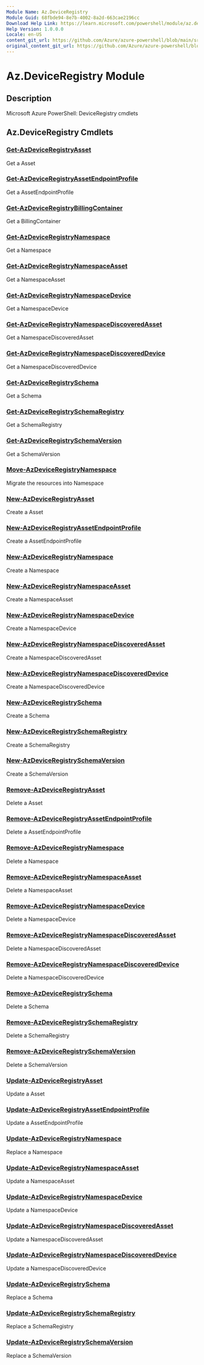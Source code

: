 ```yaml
---
Module Name: Az.DeviceRegistry
Module Guid: 68fbde94-8e7b-4002-8a2d-663cae2196cc
Download Help Link: https://learn.microsoft.com/powershell/module/az.deviceregistry
Help Version: 1.0.0.0
Locale: en-US
content_git_url: https://github.com/Azure/azure-powershell/blob/main/src/DeviceRegistry/DeviceRegistry/help/Az.DeviceRegistry.md
original_content_git_url: https://github.com/Azure/azure-powershell/blob/main/src/DeviceRegistry/DeviceRegistry/help/Az.DeviceRegistry.md
---
```


# Az.DeviceRegistry Module
## Description
Microsoft Azure PowerShell: DeviceRegistry cmdlets

## Az.DeviceRegistry Cmdlets
### [Get-AzDeviceRegistryAsset](Get-AzDeviceRegistryAsset.md)
Get a Asset

### [Get-AzDeviceRegistryAssetEndpointProfile](Get-AzDeviceRegistryAssetEndpointProfile.md)
Get a AssetEndpointProfile

### [Get-AzDeviceRegistryBillingContainer](Get-AzDeviceRegistryBillingContainer.md)
Get a BillingContainer

### [Get-AzDeviceRegistryNamespace](Get-AzDeviceRegistryNamespace.md)
Get a Namespace

### [Get-AzDeviceRegistryNamespaceAsset](Get-AzDeviceRegistryNamespaceAsset.md)
Get a NamespaceAsset

### [Get-AzDeviceRegistryNamespaceDevice](Get-AzDeviceRegistryNamespaceDevice.md)
Get a NamespaceDevice

### [Get-AzDeviceRegistryNamespaceDiscoveredAsset](Get-AzDeviceRegistryNamespaceDiscoveredAsset.md)
Get a NamespaceDiscoveredAsset

### [Get-AzDeviceRegistryNamespaceDiscoveredDevice](Get-AzDeviceRegistryNamespaceDiscoveredDevice.md)
Get a NamespaceDiscoveredDevice

### [Get-AzDeviceRegistrySchema](Get-AzDeviceRegistrySchema.md)
Get a Schema

### [Get-AzDeviceRegistrySchemaRegistry](Get-AzDeviceRegistrySchemaRegistry.md)
Get a SchemaRegistry

### [Get-AzDeviceRegistrySchemaVersion](Get-AzDeviceRegistrySchemaVersion.md)
Get a SchemaVersion

### [Move-AzDeviceRegistryNamespace](Move-AzDeviceRegistryNamespace.md)
Migrate the resources into Namespace

### [New-AzDeviceRegistryAsset](New-AzDeviceRegistryAsset.md)
Create a Asset

### [New-AzDeviceRegistryAssetEndpointProfile](New-AzDeviceRegistryAssetEndpointProfile.md)
Create a AssetEndpointProfile

### [New-AzDeviceRegistryNamespace](New-AzDeviceRegistryNamespace.md)
Create a Namespace

### [New-AzDeviceRegistryNamespaceAsset](New-AzDeviceRegistryNamespaceAsset.md)
Create a NamespaceAsset

### [New-AzDeviceRegistryNamespaceDevice](New-AzDeviceRegistryNamespaceDevice.md)
Create a NamespaceDevice

### [New-AzDeviceRegistryNamespaceDiscoveredAsset](New-AzDeviceRegistryNamespaceDiscoveredAsset.md)
Create a NamespaceDiscoveredAsset

### [New-AzDeviceRegistryNamespaceDiscoveredDevice](New-AzDeviceRegistryNamespaceDiscoveredDevice.md)
Create a NamespaceDiscoveredDevice

### [New-AzDeviceRegistrySchema](New-AzDeviceRegistrySchema.md)
Create a Schema

### [New-AzDeviceRegistrySchemaRegistry](New-AzDeviceRegistrySchemaRegistry.md)
Create a SchemaRegistry

### [New-AzDeviceRegistrySchemaVersion](New-AzDeviceRegistrySchemaVersion.md)
Create a SchemaVersion

### [Remove-AzDeviceRegistryAsset](Remove-AzDeviceRegistryAsset.md)
Delete a Asset

### [Remove-AzDeviceRegistryAssetEndpointProfile](Remove-AzDeviceRegistryAssetEndpointProfile.md)
Delete a AssetEndpointProfile

### [Remove-AzDeviceRegistryNamespace](Remove-AzDeviceRegistryNamespace.md)
Delete a Namespace

### [Remove-AzDeviceRegistryNamespaceAsset](Remove-AzDeviceRegistryNamespaceAsset.md)
Delete a NamespaceAsset

### [Remove-AzDeviceRegistryNamespaceDevice](Remove-AzDeviceRegistryNamespaceDevice.md)
Delete a NamespaceDevice

### [Remove-AzDeviceRegistryNamespaceDiscoveredAsset](Remove-AzDeviceRegistryNamespaceDiscoveredAsset.md)
Delete a NamespaceDiscoveredAsset

### [Remove-AzDeviceRegistryNamespaceDiscoveredDevice](Remove-AzDeviceRegistryNamespaceDiscoveredDevice.md)
Delete a NamespaceDiscoveredDevice

### [Remove-AzDeviceRegistrySchema](Remove-AzDeviceRegistrySchema.md)
Delete a Schema

### [Remove-AzDeviceRegistrySchemaRegistry](Remove-AzDeviceRegistrySchemaRegistry.md)
Delete a SchemaRegistry

### [Remove-AzDeviceRegistrySchemaVersion](Remove-AzDeviceRegistrySchemaVersion.md)
Delete a SchemaVersion

### [Update-AzDeviceRegistryAsset](Update-AzDeviceRegistryAsset.md)
Update a Asset

### [Update-AzDeviceRegistryAssetEndpointProfile](Update-AzDeviceRegistryAssetEndpointProfile.md)
Update a AssetEndpointProfile

### [Update-AzDeviceRegistryNamespace](Update-AzDeviceRegistryNamespace.md)
Replace a Namespace

### [Update-AzDeviceRegistryNamespaceAsset](Update-AzDeviceRegistryNamespaceAsset.md)
Update a NamespaceAsset

### [Update-AzDeviceRegistryNamespaceDevice](Update-AzDeviceRegistryNamespaceDevice.md)
Update a NamespaceDevice

### [Update-AzDeviceRegistryNamespaceDiscoveredAsset](Update-AzDeviceRegistryNamespaceDiscoveredAsset.md)
Update a NamespaceDiscoveredAsset

### [Update-AzDeviceRegistryNamespaceDiscoveredDevice](Update-AzDeviceRegistryNamespaceDiscoveredDevice.md)
Update a NamespaceDiscoveredDevice

### [Update-AzDeviceRegistrySchema](Update-AzDeviceRegistrySchema.md)
Replace a Schema

### [Update-AzDeviceRegistrySchemaRegistry](Update-AzDeviceRegistrySchemaRegistry.md)
Replace a SchemaRegistry

### [Update-AzDeviceRegistrySchemaVersion](Update-AzDeviceRegistrySchemaVersion.md)
Replace a SchemaVersion

